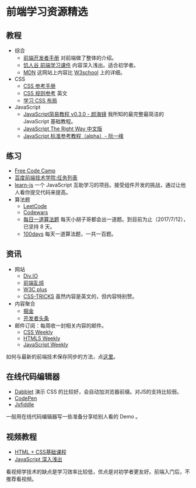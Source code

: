 # 前端学习资源精选
## 教程
* 综合
  * [前端开发者手册](https://dwqs.gitbooks.io/frontenddevhandbook/content/index.html) 对前端做了整体的介绍。
  * [饥人谷 前端学习课件](http://book.jirengu.com/fe/index.html) 内容深入浅出。适合初学者。
  * [MDN](https://developer.mozilla.org/zh-CN/docs/Web)   这网站上内容比 [W3school](http://www.w3school.com.cn/) 上的详细。
* CSS
  * [CSS 参考手册](http://css.doyoe.com/)
  * [CSS 规则参考](http://tympanus.net/codrops/css_reference/) 英文
  * [学习 CSS 布局](http://zh.learnlayout.com/)
* JavaScript
  * [JavaScript简易教程 v0.3.0 - 颜海镜](http://yanhaijing.com/basejs/) 我所知的最完整最简洁的 JavaScript 基础教程。
  * [JavaScript The Right Way 中文版](http://jstherightway.org/zh-cn/)
  * [JavaScript 标准参考教程（alpha）- 阮一峰](http://javascript.ruanyifeng.com/)

## 练习
* [Free Code Camp](https://freecodecamp.cn/)
* [百度前端技术学院:任务列表](http://ife.baidu.com/task/all)
* [learn-js](https://github.com/nimojs/learn-js) 一个 JavaScript 互助学习的项目。接受组件开发的挑战，通过让他人看你提交代码来提高。
* 算法题
  * [LeetCode](https://leetcode.com/)
  * [Codewars](https://www.codewars.com/)
  * [每日一道算法题](https://github.com/barretlee/daily-algorithms/issues) 每天小胡子哥都会出一道题。到目前为止（2017/7/12），已坚持 8 天。
  * [100days](https://github.com/coells/100days) 每天一道算法题，一共一百题。


## 资讯
* 网站
  * [Div.IO](http://div.io/#/welcome)
  * [前端乱炖](http://www.html-js.com/)
  * [W3C plus](http://www.w3cplus.com/)
  * [CSS-TRICKS](https://css-tricks.com/) 虽然内容是英文的，但内容特别赞。
* 内容聚合
  * [掘金](http://gold.xitu.io)
  * [开发者头条](http://toutiao.io/)
* 邮件订阅：每周收一封相关内容的邮件。
  * [CSS Weekly](http://css-weekly.com/)
  * [HTML5 Weekly](http://html5weekly.com/)
  * [JavaScript Weekly](http://javascriptweekly.com/)

如何与最新的前端技术保存同步的方法，点[这里](http://uptodate.frontendrescue.org/)。

## 在线代码编辑器
* [Dabblet](http://dabblet.com/) 演示 CSS 的比较好，会自动加浏览器前缀。对JS的支持比较弱。
* [CodePen](http://codepen.io/)
* [Jsfiddle](http://jsfiddle.net/)

一般用在线代码编辑器写一些准备分享给别人看的 Demo 。


## 视频教程
* [HTML + CSS基础课程](http://www.imooc.com/learn/9)
* [JavaScript 深入浅出](http://www.imooc.com/learn/277)

看视频学技术的缺点是学习效率比较低，优点是对初学者更友好。前端入门后，不推荐看视频。